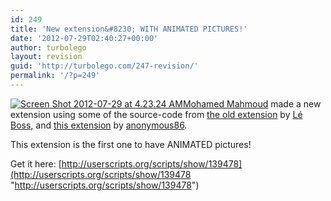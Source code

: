 ```yaml
---
id: 249
title: 'New extension&#8230; WITH ANIMATED PICTURES!'
date: '2012-07-29T02:40:27+00:00'
author: turbolego
layout: revision
guid: 'http://turbolego.com/247-revision/'
permalink: '/?p=249'
---
```


[![](https://turbolego.com/wp-content/uploads/2012/07/Screen-Shot-2012-07-29-at-4.23.24-AM.png "Screen Shot 2012-07-29 at 4.23.24 AM")](https://turbolego.com/wp-content/uploads/2012/07/Screen-Shot-2012-07-29-at-4.23.24-AM.png)[Mohamed Mahmoud](http://www.facebook.com/mohamed408 "http://www.facebook.com/mohamed408") made a new extension using some of the source-code from [the old extension](http://userscripts.org/scripts/show/122827 "http://userscripts.org/scripts/show/122827") by [Lé Boss](http://www.facebook.com/theztech "http://www.facebook.com/theztech"), and [this extension](http://userscripts.org/scripts/show/123054 "http://userscripts.org/scripts/show/123054") by [anonymous86](http://userscripts.org/users/426789).

This extension is the first one to have ANIMATED pictures!

Get it here: [http://userscripts.org/scripts/show/139478](http://userscripts.org/scripts/show/139478 "http://userscripts.org/scripts/show/139478")